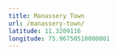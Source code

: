 ```yaml
---
title: Manassery Town
url: /manassery-town/
latitude: 11.3209116
longitude: 75.96750510000001
---
```


